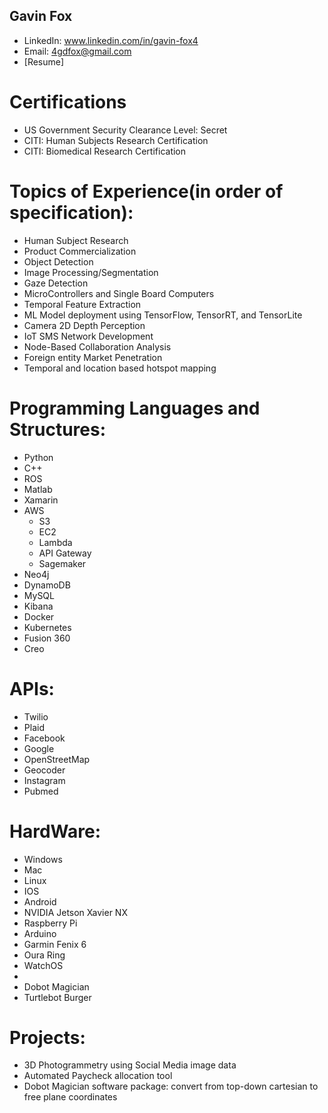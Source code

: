 


## Gavin Fox
- LinkedIn: www.linkedin.com/in/gavin-fox4
- Email: 4gdfox@gmail.com
- [Resume]

# Certifications
- US Government Security Clearance Level: Secret
- CITI: Human Subjects Research Certification
- CITI: Biomedical Research Certification

# Topics of Experience(in order of specification):

- Human Subject Research
- Product Commercialization
- Object Detection
- Image Processing/Segmentation
- Gaze Detection
- MicroControllers and Single Board Computers
- Temporal Feature Extraction
- ML Model deployment using TensorFlow, TensorRT, and TensorLite
- Camera 2D Depth Perception
- IoT SMS Network Development
- Node-Based Collaboration Analysis
- Foreign entity Market Penetration
- Temporal and location based hotspot mapping


# Programming Languages and Structures:
- Python
- C++
- ROS
- Matlab
- Xamarin
- AWS
  - S3
  - EC2
  - Lambda
  - API Gateway
  - Sagemaker
- Neo4j 
- DynamoDB
- MySQL
- Kibana
- Docker
- Kubernetes
- Fusion 360
- Creo 

# APIs:
- Twilio
- Plaid
- Facebook
- Google
- OpenStreetMap
- Geocoder
- Instagram
- Pubmed

# HardWare:
- Windows
- Mac
- Linux
- IOS
- Android
- NVIDIA Jetson Xavier NX
- Raspberry Pi
- Arduino 
- Garmin Fenix 6
- Oura Ring
- WatchOS
- 
- Dobot Magician
- Turtlebot Burger


# Projects:

- 3D Photogrammetry using Social Media image data
- Automated Paycheck allocation tool
- Dobot Magician software package: convert from top-down cartesian to free plane coordinates 
